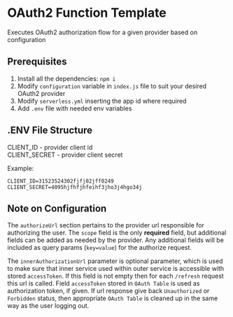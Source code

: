 # OAuth2 Function Template
Executes OAuth2 authorization flow for a given provider based on configuration

## Prerequisites
1. Install all the dependencies: `npm i`
2. Modify `configuration` variable in `index.js` file to suit your desired OAuth2 provider
3. Modify `serverless.yml` inserting the app id where required
4. Add `.env` file with needed env variables

## .ENV File Structure
CLIENT_ID - provider client id  
CLIENT_SECRET - provider client secret  

Example:
~~~~
CLIENT_ID=31523524302fjfj02jff0249
CLIENT_SECRET=4095hjfhfjhfeihf3jho3j4hgo34j
~~~~

## Note on Configuration
The `authorizeUrl` section pertains to the provider url responsible for authorizing the user. The `scope`
field is the only **required** field, but additional fields can be added as needed by the provider. Any
additional fields will be included as query params (`key=value`) for the authorize request.

The `innerAuthorizationUrl` parameter is optional parameter, which is used to make sure that inner 
service used within outer service is accessible with stored `accessToken`. If this field is not
empty then for each `/refresh` request this url is called. Field `accessToken` stored in 
`OAuth Table` is used as authorization token, if given. If url response give back `Unauthorized` or 
`Forbidden` status, then appropriate `OAuth Table` is cleaned up in the same way as the user
 logging out.